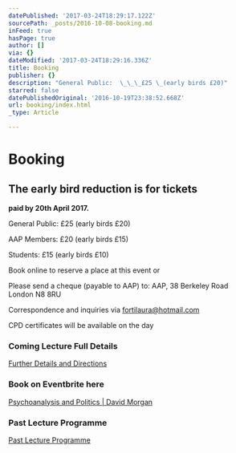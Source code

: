 ```yaml
---
datePublished: '2017-03-24T18:29:17.122Z'
sourcePath: _posts/2016-10-08-booking.md
inFeed: true
hasPage: true
author: []
via: {}
dateModified: '2017-03-24T18:29:16.336Z'
title: Booking
publisher: {}
description: "General Public:  \_\_\_£25 \_(early birds £20)"
starred: false
datePublishedOriginal: '2016-10-19T23:38:52.668Z'
url: booking/index.html
_type: Article

---
```

# **Booking**

## **The early bird reduction is for tickets**  
**paid by 20th April 2017\.**

General Public:     £25  (early birds £20)

AAP Members:     £20  (early birds £15)

Students:               £15  (early birds £10)

Book online to reserve a place at this event or

Please send a cheque (payable to AAP) to: AAP, 38 Berkeley Road  
London N8 8RU

Correspondence and inquiries via fortilaura@hotmail.com

CPD certificates will be available on the day

### **Coming Lecture Full Details**
[Further Details and Directions][0]

### **Book on Eventbrite here**
[Psychoanalysis and Politics | David Morgan][1]

### Past Lecture Programme
[Past Lecture Programme][2]

[0]: http://aapmembers.org/cominglecture
[1]: https://www.eventbrite.co.uk/e/aap-annual-conference-psychoanalysis-and-politics-david-morgan-tickets-28528329000?ref=elink
[2]: http://aapmembers.org/lecture-series/